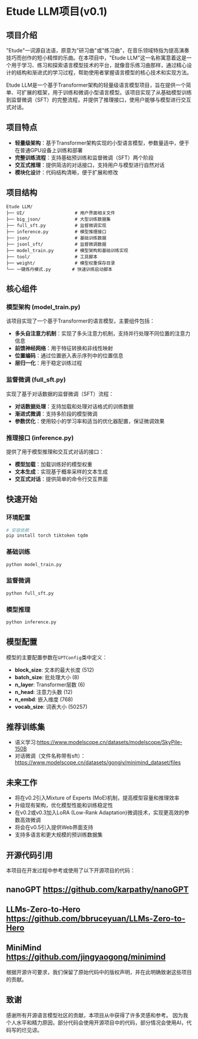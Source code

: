 # Etude LLM项目(v0.1)

## 项目介绍

"Etude"一词源自法语，原意为"研习曲"或"练习曲"，在音乐领域特指为提高演奏技巧而创作的短小精悍的乐曲。在本项目中，"Etude LLM"这一名称寓意着这是一个用于学习、练习和探索语言模型技术的平台，就像音乐练习曲那样，通过精心设计的结构和渐进式的学习过程，帮助使用者掌握语言模型的核心技术和实现方法。

Etude LLM是一个基于Transformer架构的轻量级语言模型项目，旨在提供一个简单、可扩展的框架，用于训练和微调小型语言模型。该项目实现了从基础模型训练到监督微调（SFT）的完整流程，并提供了推理接口，使用户能够与模型进行交互式对话。

## 项目特点

- **轻量级架构**：基于Transformer架构实现的小型语言模型，参数量适中，便于在普通GPU设备上训练和部署
- **完整训练流程**：支持基础预训练和监督微调（SFT）两个阶段
- **交互式推理**：提供简洁的对话接口，支持用户与模型进行自然对话
- **模块化设计**：代码结构清晰，便于扩展和修改

## 项目结构

```
Etude LLM/
├── UI/                   # 用户界面相关文件
├── big_json/             # 大型训练数据集
├── full_sft.py           # 监督微调实现
├── inference.py          # 模型推理接口
├── json/                 # 基础训练数据
├── jsonl_sft/            # 监督微调数据
├── model_train.py        # 模型架构和基础训练实现
├── tool/                 # 工具脚本
├── weight/               # 模型权重保存目录
└── 一键炼丹模式.py        # 快速训练启动脚本
```

## 核心组件

### 模型架构 (model_train.py)

该项目实现了一个基于Transformer的语言模型，主要组件包括：

- **多头自注意力机制**：实现了多头注意力机制，支持并行处理不同位置的注意力信息
- **前馈神经网络**：用于特征转换和非线性映射
- **位置编码**：通过位置嵌入表示序列中的位置信息
- **层归一化**：用于稳定训练过程

### 监督微调 (full_sft.py)

实现了基于对话数据的监督微调（SFT）流程：

- **对话数据处理**：支持加载和处理对话格式的训练数据
- **渐进式微调**：支持多阶段的模型微调
- **参数优化**：使用较小的学习率和适当的优化器配置，保证微调效果

### 推理接口 (inference.py)

提供了用于模型推理和交互式对话的接口：

- **模型加载**：加载训练好的模型权重
- **文本生成**：实现基于概率采样的文本生成
- **交互式对话**：提供简单的命令行交互界面

## 快速开始

### 环境配置

```bash
# 安装依赖
pip install torch tiktoken tqdm
```

### 基础训练

```bash
python model_train.py
```

### 监督微调

```bash
python full_sft.py
```

### 模型推理

```bash
python inference.py
```

## 模型配置

模型的主要配置参数在`GPTConfig`类中定义：

- **block_size**: 文本的最大长度 (512)
- **batch_size**: 批处理大小 (8)
- **n_layer**: Transformer层数 (6)
- **n_head**: 注意力头数 (12)
- **n_embd**: 嵌入维度 (768)
- **vocab_size**: 词表大小 (50257)

## 推荐训练集

- 语义学习:https://www.modelscope.cn/datasets/modelscope/SkyPile-150B
- 对话微调（文件名称带有sft）：https://www.modelscope.cn/datasets/gongjy/minimind_dataset/files

## 未来工作

- 将在v0.2引入Mixture of Experts (MoE)机制，提高模型容量和推理效率
- 升级现有架构，优化模型性能和训练稳定性
- 在v0.2或v0.3加入LoRA (Low-Rank Adaptation)微调技术，实现更高效的参数高效微调
- 将会在v0.5引入提供Web界面支持
- 支持多语言和更大规模的预训练数据集

## 开源代码引用

本项目在开发过程中参考或使用了以下开源项目的代码：

## nanoGPT https://github.com/karpathy/nanoGPT

## LLMs-Zero-to-Hero https://github.com/bbruceyuan/LLMs-Zero-to-Hero

## MiniMind https://github.com/jingyaogong/minimind


根据开源许可要求，我们保留了原始代码中的版权声明，并在此明确致谢这些项目的贡献。

## 致谢

感谢所有开源语言模型社区的贡献，本项目从中获得了许多灵感和参考。
因为我个人水平和精力原因，部分代码会使用开源项目中的代码，部分情况会使用AI，代码写的烂见谅。
